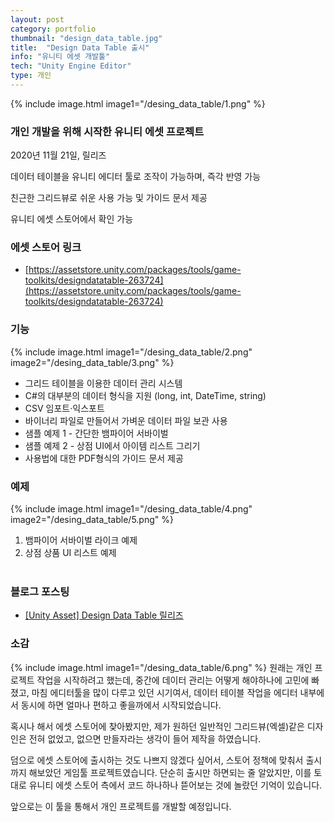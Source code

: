 ```yaml
---
layout: post
category: portfolio
thumbnail: "design_data_table.jpg"
title:  "Design Data Table 출시"
info: "유니티 에셋 개발툴"
tech: "Unity Engine Editor"
type: 개인
---
```


{% include image.html
  image1="/desing_data_table/1.png"
%}

### 개인 개발을 위해 시작한 유니티 에셋 프로젝트
2020년 11월 21일, 릴리즈

데이터 테이블을 유니티 에디터 툴로 조작이 가능하며, 즉각 반영 가능

친근한 그리드뷰로 쉬운 사용 가능 및 가이드 문서 제공

유니티 에셋 스토어에서 확인 가능

### 에셋 스토어 링크
* [https://assetstore.unity.com/packages/tools/game-toolkits/designdatatable-263724](https://assetstore.unity.com/packages/tools/game-toolkits/designdatatable-263724)

### 기능
{% include image.html
  image1="/desing_data_table/2.png"
  image2="/desing_data_table/3.png"
%}
* 그리드 테이블을 이용한 데이터 관리 시스템
* C#의 대부분의 데이터 형식을 지원 (long, int, DateTime, string)
* CSV 임포트·익스포트
* 바이너리 파일로 만들어서 가벼운 데이터 파일 보관 사용
* 샘플 예제 1 - 간단한 뱀파이어 서바이벌
* 샘플 예제 2 - 상점 UI에서 아이템 리스트 그리기
* 사용법에 대한 PDF형식의 가이드 문서 제공

### 예제

{% include image.html
  image1="/desing_data_table/4.png"
  image2="/desing_data_table/5.png"
%}
1. 뱀파이어 서바이벌 라이크 예제
2. 상점 상품 UI 리스트 예제
<br><br>

### 블로그 포스팅
* [[Unity Asset] Design Data Table 릴리즈](https://moondongjun.tistory.com/113)

### 소감

{% include image.html
  image1="/desing_data_table/6.png"
%}
원래는 개인 프로젝트 작업을 시작하려고 했는데, 중간에 데이터 관리는 어떻게 해야하나에 고민에 빠졌고, 마침 에디터툴을 많이 다루고 있던 시기여서, 데이터 테이블 작업을 에디터 내부에서 동시에 하면 얼마나 편하고 좋을까에서 시작되었습니다.

혹시나 해서 에셋 스토어에 찾아봤지만, 제가 원하던 일반적인 그리드뷰(엑셀)같은 디자인은 전혀 없었고, 없으면 만들자라는 생각이 들어 제작을 하였습니다.

덤으로 에셋 스토어에 출시하는 것도 나쁘지 않겠다 싶어서, 스토어 정책에 맞춰서 출시까지 해보았던 게임툴 프로젝트였습니다. 단순히 출시만 하면되는 줄 알았지만, 이를 토대로 유니티 에셋 스토어 측에서 코드 하나하나 뜯어보는 것에 놀랐던 기억이 있습니다.

앞으로는 이 툴을 통해서 개인 프로젝트를 개발할 예정입니다.
